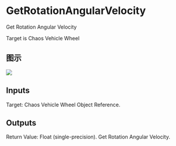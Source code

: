 # GetRotationAngularVelocity

Get Rotation Angular Velocity

Target is Chaos Vehicle Wheel

## 图示

![]($-20221218-19050323.png)

## Inputs

Target: Chaos Vehicle Wheel Object Reference.  

## Outputs

Return Value: Float (single-precision). Get Rotation Angular Velocity.

